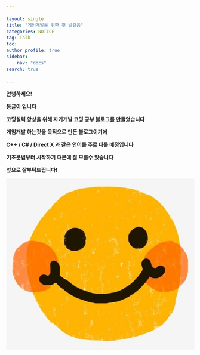 ```yaml
---

layout: single
title: "게임개발을 위한 첫 발걸음"
categories: NOTICE
tag: Talk
toc: 
author_profile: true
sidebar:
    nav: "docs"
search: true

---
```


**안녕하세요!**

**동글이 입니다**

**코딩실력 향상을 위해 자기개발 코딩 공부 블로그를 만들었습니다**

**게임개발 하는것을 목적으로 만든 블로그이기에**

**C++ / C# / Direct X 과 같은 언어를 주로 다룰 예정입니다**

**기초문법부터 시작하기 때문에 잘 모를수 있습니다**

**앞으로 잘부탁드립니다!**





![smile](https://github.com/Heo-jaehyeon/Heo-jaehyeon.github.io/blob/master/images/smile.jpg?raw=true)

